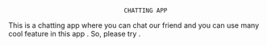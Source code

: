                                     CHATTING APP 

   This is a chatting app where you can chat our friend and you can use many cool feature in this app .
          So, please try .
